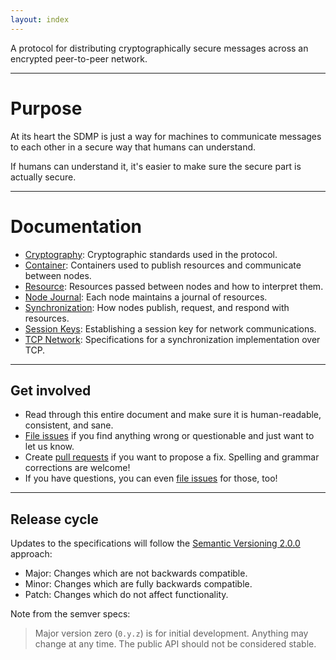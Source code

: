 ```yaml
---
layout: index
---
```



A protocol for distributing cryptographically secure messages across an encrypted
peer-to-peer network.

---

# Purpose

At its heart the SDMP is just a way for machines to communicate messages to each
other in a secure way that humans can understand.

If humans can understand it, it's easier to make sure the secure part is actually secure.

---

# Documentation

* [Cryptography](/docs/cryptography/): Cryptographic standards used in the protocol.
* [Container](/docs/container/): Containers used to publish resources and communicate between nodes.
* [Resource](/docs/resource/): Resources passed between nodes and how to interpret them.
* [Node Journal](/docs/journal/): Each node maintains a journal of resources.
* [Synchronization](/docs/synchronization/): How nodes publish, request, and respond with resources.
* [Session Keys](/docs/session/): Establishing a session key for network communications.
* [TCP Network](/docs/tcp/): Specifications for a synchronization implementation over TCP.

---

## Get involved

* Read through this entire document and make sure it is human-readable, consistent, and sane.
* [File issues][issues] if you find anything wrong or questionable and just want to let us know.
* Create [pull requests][pullrequest] if you want to propose a fix. Spelling and grammar
  corrections are welcome!
* If you have questions, you can even [file issues][issues] for those, too!

---

## Release cycle

Updates to the specifications will follow the [Semantic Versioning 2.0.0][semver] approach:

* Major: Changes which are not backwards compatible.
* Minor: Changes which are fully backwards compatible.
* Patch: Changes which do not affect functionality.

Note from the semver specs:

> Major version zero (`0.y.z`) is for initial development. Anything may change at any
> time. The public API should not be considered stable.


[sdmprepo]: https://github.com/sdmp
[vol]: http://veryopenlicense.com/
[semver]: http://semver.org/
[issues]: https://github.com/sdmp/sdmp.github.io/issues
[pullrequest]: https://github.com/sdmp/sdmp.github.io/pulls
